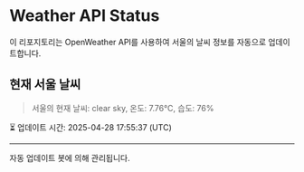 
# Weather API Status

이 리포지토리는 OpenWeather API를 사용하여 서울의 날씨 정보를 자동으로 업데이트합니다.

## 현재 서울 날씨
> 서울의 현재 날씨: clear sky, 온도: 7.76°C, 습도: 76%

⏳ 업데이트 시간: 2025-04-28 17:55:37 (UTC)

---
자동 업데이트 봇에 의해 관리됩니다.
